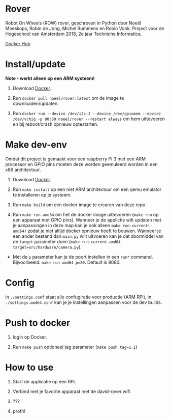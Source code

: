 # Rover

Robot On Wheels (ROW) rover, geschreven in Python door Noeël Moeskops, Robin de Jong, Michel Rummens en Robin Vonk. Project voor de Hogeschool van Amsterdam 2018, 2e jaar Techniche Informatica.

[Docker Hub](https://hub.docker.com/r/noeel/rover/)

# Install/update
**Note - werkt alleen op een ARM systeem!**

1) Download [Docker](https://docs.docker.com/install/#supported-platforms).

2) Run `docker pull noeel/rover:latest` om de image te downloaden/updaten.

3) Run `docker run --device /dev/i2c-1 --device /dev/gpiomem --device /dev/vchiq -p 80:80 noeel/rover --restart always` om hem uittevoeren en bij reboot/crash opnieuw optestarten.

# Make dev-env
Omdat dit project is gemaakt voor een raspberry Pi 3 met een ARM processor en GPIO pins moeten deze worden geemuleerd worden in een x86 architectuur.

1) Download [Docker](https://docs.docker.com/install/#supported-platforms).

2) Run `make install` op een niet ARM architectuur om een qemu emulator te installeren op je systeem.

3) Run `make build` om een docker image te crearen van deze repo.

4) Run `make run-amd64` om het de docker image uittevoeren (`make run` op een apparaat met GPIO pins). Wanneer je de applictie wilt updaten met je aanpassingen in deze map kan je ook alleen `make run-current(-amd64)` zodat je niet altijd docker opnieuw hoeft te bouwen. Wanneer je een ander bestand dan `main.py` wilt uitvoeren kan je dat doormiddel van de `target` parameter doen (`make run-current-amd64 target=src/hardware/camera.py`).

* Met de `p` parameter kan je de poort instellen in een `run*` command. Bijvoorbeeld: `make run-amd64 p=80`. Default is 8080.
# Config

in `./settings.conf` staat alle confugiratie voor productie (ARM RPi), in `./settings.amd64.conf` kan je je instellingen aanpassen voor de dev builds.

# Push to docker

1) login op Docker.

2) Run `make push` optioneel tag parameter (`make push tag=1.1`)

# How to use

1) Start de applicatie op een RPi.

2) Verbind met je favorite apparaat met de david-rover wifi

3) ???

4) profit!
